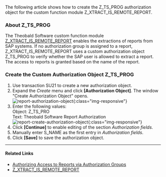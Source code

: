 The following article shows how to create the Z_TS_PROG authorization object for the custom function module Z_XTRACT_IS_REMOTE_REPORT.<br>

### About Z_TS_PROG

The Theobald Software custom function module [Z_XTRACT_IS_REMOTE_REPORT](../documentation/setup-in-sap/custom-function-module-for-reports.md) enables the extractions of reports from SAP systems.
If no authorization group is assigned to a report, Z_XTRACT_IS_REMOTE_REPORT uses a custom authorization object Z_TS_PROG to verify whether the SAP user is allowed to extract a report. 
The access to reports is granted based on the name of the report.


### Create the Custom Authorization Object Z_TS_PROG

1. Use transaction SU21 to create a new authorization object.
2. Expand the *Create* menu and click **[Authorization Object]**. The window "Create Authorization Object" opens.<br>
![report-authorization-object](../assets/images/articles/sap/sap-authority-object.png){:class="img-responsive"}
3. Enter the following values:<br>
Object: Z_TS_PRO<br>
Text: Theobald Software Report Authorization<br>
![report-create-authorization-object](../assets/images/articles/sap/sap-create-authorization-object.png){:class="img-responsive"}
4. Click **[Continue]** to enable editing of the section *Authorization fields*.
5. Manually enter S_NAME as the first entry in *Authorization fields*. 
6. Click **[Save]** to save the authorization object.

*****
#### Related Links
- [Authorizing Access to Reports via Authorization Groups](authorize-access-to-specific-reports.md)
- [Z_XTRACT_IS_REMOTE_REPORT](../documentation/setup-in-sap/custom-function-module-for-reports.md)